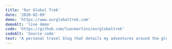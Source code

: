 ```yaml
---
title: 'Our Global Trek'
date: '2020-02-09'
demo: 'https://www.ourglobaltrek.com'
demoAlt: 'live demo'
code: 'https://github.com/luacmartins/ourglobaltrek'
codeAlt: 'Source code'
text: "A personal travel blog that details my adventures around the globe. It was originally launched with a custom Wordpress theme that I later changed to React. The front end is rendered with <a class='link' href='https://nextjs.org/' target='__blank'>Next.js</a> and data is fetched from Wordpress as a Headless CMS using GraphQL."
---
```

